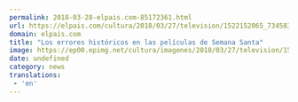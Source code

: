 ```yaml
---
permalink: 2018-03-28-elpais.com-85172361.html
url: https://elpais.com/cultura/2018/03/27/television/1522152065_734583.html#?ref=rss&format=simple&link=link
domain: elpais.com
title: "Los errores históricos en las películas de Semana Santa"
image: https://ep00.epimg.net/cultura/imagenes/2018/03/27/television/1522152065_734583_1522232532_rrss_normal.jpg
date: undefined
category: news
translations: 
 - 'en'
---
```


